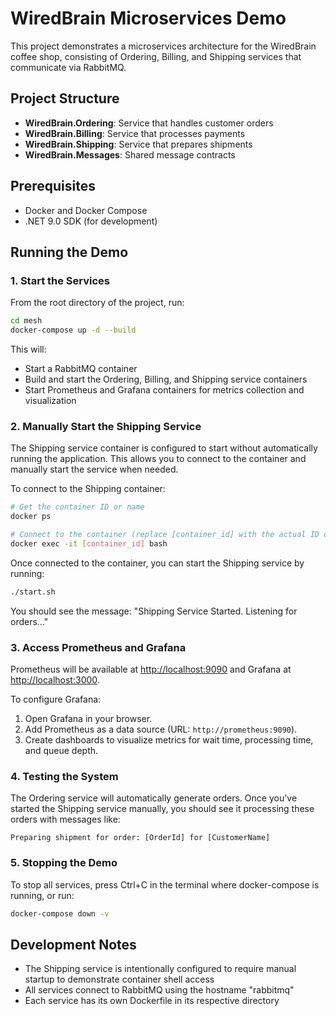 # WiredBrain Microservices Demo

This project demonstrates a microservices architecture for the WiredBrain coffee shop, consisting of Ordering, Billing, and Shipping services that communicate via RabbitMQ.

## Project Structure

- **WiredBrain.Ordering**: Service that handles customer orders
- **WiredBrain.Billing**: Service that processes payments
- **WiredBrain.Shipping**: Service that prepares shipments
- **WiredBrain.Messages**: Shared message contracts

## Prerequisites

- Docker and Docker Compose
- .NET 9.0 SDK (for development)

## Running the Demo

### 1. Start the Services

From the root directory of the project, run:

```bash
cd mesh
docker-compose up -d --build
```

This will:
- Start a RabbitMQ container
- Build and start the Ordering, Billing, and Shipping service containers
- Start Prometheus and Grafana containers for metrics collection and visualization

### 2. Manually Start the Shipping Service

The Shipping service container is configured to start without automatically running the application. This allows you to connect to the container and manually start the service when needed.

To connect to the Shipping container:

```bash
# Get the container ID or name
docker ps

# Connect to the container (replace [container_id] with the actual ID or name)
docker exec -it [container_id] bash
```

Once connected to the container, you can start the Shipping service by running:

```bash
./start.sh
```

You should see the message: "Shipping Service Started. Listening for orders..."

### 3. Access Prometheus and Grafana

Prometheus will be available at [http://localhost:9090](http://localhost:9090) and Grafana at [http://localhost:3000](http://localhost:3000).

To configure Grafana:
1. Open Grafana in your browser.
2. Add Prometheus as a data source (URL: `http://prometheus:9090`).
3. Create dashboards to visualize metrics for wait time, processing time, and queue depth.

### 4. Testing the System

The Ordering service will automatically generate orders. Once you've started the Shipping service manually, you should see it processing these orders with messages like:

```
Preparing shipment for order: [OrderId] for [CustomerName]
```

### 5. Stopping the Demo

To stop all services, press Ctrl+C in the terminal where docker-compose is running, or run:

```bash
docker-compose down -v
```

## Development Notes

- The Shipping service is intentionally configured to require manual startup to demonstrate container shell access
- All services connect to RabbitMQ using the hostname "rabbitmq"
- Each service has its own Dockerfile in its respective directory
